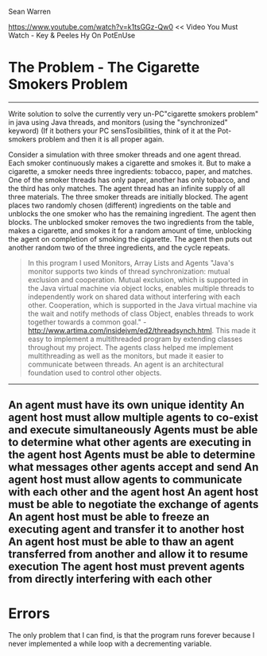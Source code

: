 Sean Warren

https://www.youtube.com/watch?v=k1tsGGz-Qw0 << Video You Must Watch - Key & Peeles Hy On PotEnUse

# The Problem - The Cigarette Smokers Problem
----------------------------------------------------------------------------------------------
Write solution to solve the currently very un-PC"cigarette smokers problem" in java using Java threads, and monitors (using the "synchronized" keyword) (If it bothers your PC sensTosibilities, think of it at the Pot-smokers problem and then it is all proper again.

Consider a simulation with three smoker threads and one agent thread. Each smoker continuously makes a cigarette and smokes it. But to make a cigarette, a smoker needs three ingredients: tobacco, paper, and matches. One of the smoker threads has only paper, another has only tobacco, and the third has only matches. The agent thread has an infinite supply of all three materials. The three smoker threads are initially blocked. The agent places two randomly chosen (different) ingredients on the table and unblocks the one smoker who has the remaining ingredient. The agent then blocks. The unblocked smoker removes the two ingredients from the table, makes a cigarette, and smokes it for a random amount of time, unblocking the agent on completion of smoking the cigarette. The agent then puts out another random two of the three ingredients, and the cycle repeats.
> In this program I used Monitors, Array Lists and Agents "Java's monitor supports two kinds of thread synchronization: mutual exclusion and cooperation. Mutual exclusion, which is supported in the Java virtual machine via object locks, enables multiple threads to independently work on shared data without interfering with each other. Cooperation, which is supported in the Java virtual machine via the wait and notify methods of class Object, enables threads to work together towards a common goal." - http://www.artima.com/insidejvm/ed2/threadsynch.html. This made it easy to implement a multithreaded program by extending classes throughout my project. The agents class helped me implement multithreading as well as the monitors, but made it easier to communicate between threads. An agent is an architectural foundation used to control other objects.

---------------------------------------------------
An agent must have its own unique identity
An agent host must allow multiple agents to co-exist and execute simultaneously
Agents must be able to determine what other agents are executing in the agent host
Agents must be able to determine what messages other agents accept and send
An agent host must allow agents to communicate with each other and the agent host
An agent host must be able to negotiate the exchange of agents
An agent host must be able to freeze an executing agent and transfer it to another host
An agent host must be able to thaw an agent transferred from another and allow it to resume execution
The agent host must prevent agents from directly interfering with each other
---------------------------------------------------
# Errors
The only problem that I can find, is that the program runs forever because I never implemented a while loop with a decrementing variable.
